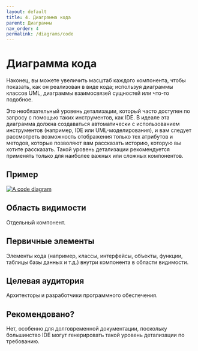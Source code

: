 ```yaml
---
layout: default
title: 4. Диаграмма кода
parent: Диаграммы
nav_order: 4
permalink: /diagrams/code
---
```


# Диаграмма кода

Наконец, вы можете увеличить масштаб каждого компонента, чтобы показать, как он реализован в виде кода; используя 
диаграммы классов UML, диаграммы взаимосвязей сущностей или что-то подобное.

Это необязательный уровень детализации, который часто доступен по запросу с помощью таких инструментов, как IDE. В 
идеале эта диаграмма должна создаваться автоматически с использованием инструментов (например, IDE или 
UML-моделирования), и вам следует рассмотреть возможность отображения только тех атрибутов и методов, которые позволяют
вам рассказать историю, которую вы хотите рассказать. Такой уровень детализации рекомендуется применять только для 
наиболее важных или сложных компонентов.

## Пример

[![A code diagram](https://static.structurizr.com/workspace/36141/diagrams/MainframeBankingSystemFacade.png)](https://static.structurizr.com/workspace/36141/diagrams/MainframeBankingSystemFacade.png)

## Область видимости

Отдельный компонент.

## Первичные элементы

Элементы кода (например, классы, интерфейсы, объекты, функции, таблицы базы данных и т.д.) внутри компонента в 
области видимости.

## Целевая аудитория

Архитекторы и разработчики программного обеспечения.

## Рекомендовано?

Нет, особенно для долговременной документации, поскольку большинство IDE могут генерировать такой уровень детализации
по требованию.